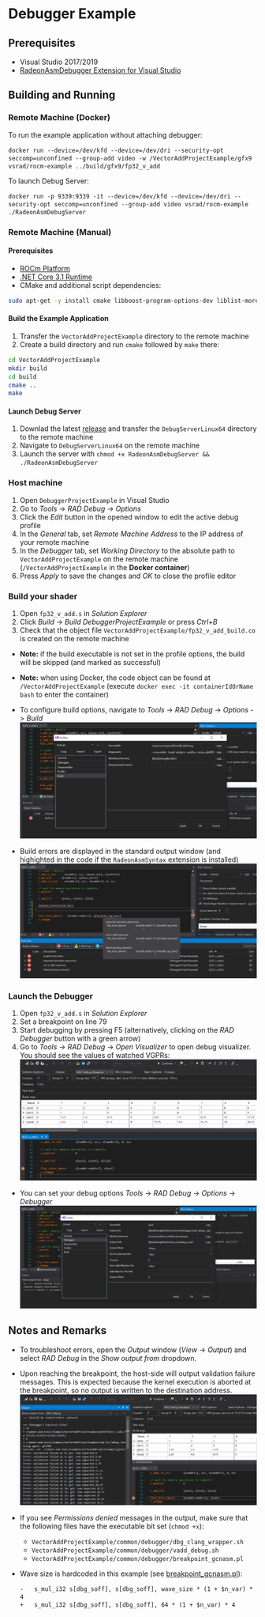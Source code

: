 # Debugger Example

## Prerequisites

* Visual Studio 2017/2019
* [RadeonAsmDebugger Extension for Visual Studio](../README.md#Installation)

## Building and Running

### Remote Machine (Docker)

To run the example application without attaching debugger:
```
docker run --device=/dev/kfd --device=/dev/dri --security-opt seccomp=unconfined --group-add video -w /VectorAddProjectExample/gfx9 vsrad/rocm-example ../build/gfx9/fp32_v_add
```

To launch Debug Server:
```
docker run -p 9339:9339 -it --device=/dev/kfd --device=/dev/dri --security-opt seccomp=unconfined --group-add video vsrad/rocm-example ./RadeonAsmDebugServer
```

### Remote Machine (Manual)

#### Prerequisites

* [ROCm Platform](https://rocm.github.io/ROCmInstall.html)
* [.NET Core 3.1 Runtime](https://dotnet.microsoft.com/download/dotnet-core/3.1)
* CMake and additional script dependencies:
```sh
sudo apt-get -y install cmake libboost-program-options-dev liblist-moreutils-perl
```

#### Build the Example Application

1. Transfer the `VectorAddProjectExample` directory to the remote machine
2. Create a build directory and run `cmake` followed by `make` there:
```sh
cd VectorAddProjectExample
mkdir build
cd build
cmake ..
make
```

#### Launch Debug Server

1. Downlad the latest [release](https://github.com/vsrad/radeon-asm-tools/releases) and transfer the `DebugServerLinux64` directory to the remote machine
2. Navigate to `DebugServerLinux64` on the remote machine
3. Launch the server with `chmod +x RadeonAsmDebugServer && ./RadeonAsmDebugServer`

### Host machine

1. Open `DebuggerProjectExample` in Visual Studio
2. Go to *Tools* -> *RAD Debug* -> *Options*
3. Click the *Edit* button in the opened window to edit the active debug profile
4. In the *General* tab, set *Remote Machine Address* to the IP address of your remote machine
5. In the *Debugger* tab, set *Working Directory* to the absolute path
to `VectorAddProjectExample` on the remote machine (`/VectorAddProjectExample` in the **Docker container**)
6. Press *Apply* to save the changes and *OK* to close the profile editor

### Build your shader

1. Open `fp32_v_add.s` in *Solution Explorer*
2. Click *Build* -> *Build DebuggerProjectExample* or press *Ctrl+B*
3. Check that the object file `VectorAddProjectExample/fp32_v_add_build.co` is created on the remote machine

* **Note:** if the build executable is not set in the profile options, the build will be skipped (and marked as successful)
* **Note:** when using Docker, the code object can be found at `/VectorAddProjectExample` (execute `docker exec -it containerIdOrName bash` to enter the container)

* To configure build options, navigate to *Tools* -> *RAD Debug* -> *Options* -> *Build*
    ![Build options](docs/build-options.PNG)
* Build errors are displayed in the standard output window (and highighted in the code if the `RadeonAsmSyntax` extension is installed)
    ![Build errors](docs/build-errors.PNG)

### Launch the Debugger

1. Open `fp32_v_add.s` in *Solution Explorer*
2. Set a breakpoint on line 79
3. Start debugging by pressing F5 (alternatively, clicking on the *RAD Debugger* button with a green arrow)
4. Go to *Tools* -> *RAD Debug* -> *Open Visualizer* to open debug visualizer. You should
see the values of watched VGPRs:
![Visualizer output](docs/visualizer-output.PNG)

* You can set your debug options *Tools* -> *RAD Debug* -> *Options* -> *Debugger*
    ![Debugger options](docs/debug-options.PNG)

## Notes and Remarks

* To troubleshoot errors, open the *Output* window (*View* -> *Output*) and select *RAD Debug* in the *Show output from* dropdown.

* Upon reaching the breakpoint, the host-side will output validation failure messages. This is expected because the kernel execution is aborted at the breakpoint, so no output is written to the destination address.
![Visualizer output](docs/output-window.PNG)

* If you see *Permissions denied* messages in the output, make sure that the following files have the executable bit set (`chmod +x`):
  - `VectorAddProjectExample/common/debugger/dbg_clang_wrapper.sh`
  - `VectorAddProjectExample/common/debugger/vadd_debug.sh`
  - `VectorAddProjectExample/common/debugger/breakpoint_gcnasm.pl`

* Wave size is hardcoded in this example (see [breakpoint_gcnasm.pl](VectorAddProjectExample/common/debugger/breakpoint_gcnasm.pl#L170)):
    ```
    -   s_mul_i32 s[dbg_soff], s[dbg_soff], wave_size * (1 + $n_var) * 4
    +   s_mul_i32 s[dbg_soff], s[dbg_soff], 64 * (1 + $n_var) * 4
    ```
